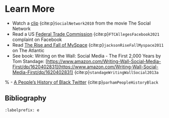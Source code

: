 # Learn More
- Watch a [clip](https://www.youtube.com/watch?v=k5fJmkv02is) {cite:p}`SocialNetwork2010` from the movie The Social Network
- Read a US [Federal Trade Commission](https://www.ftc.gov/news-events/press-releases/2021/08/ftc-alleges-facebook-resorted-illegal-buy-or-bury-scheme-crush) {cite:p}`FTCAllegesFacebook2021` complaint on Facebook
- Read [The Rise and Fall of MySpace](https://www.theatlantic.com/technology/archive/2011/01/the-rise-and-fall-of-myspace/69444/) {cite:p}`jacksonRiseFallMyspace2011` on The Atlantic
- See book: Writing on the Wall: Social Media - The First 2,000 Years by Tom Standage: [https://www.amazon.com/Writing-Wall-Social-Media-First/dp/1620402831](https://www.amazon.com/Writing-Wall-Social-Media-First/dp/1620402831) {cite:p}`standageWritingWallSocial2013a`

% - [A People’s History of Black Twitter](https://www.wired.com/story/black-twitter-oral-history-part-i-coming-together/) {cite:p}`parhamPeopleHistoryBlack`

## Bibliography
```{bibliography} ch05_references.bib
:labelprefix: e
```